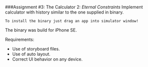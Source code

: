 ###Assignment #3: The Calculator 2: _Eternal Constraints_
Implement calculator with history similar to the one supplied in binary.

`To install the binary just drag an app into simulator window!`

The binary was build for iPhone SE.

Requirements:
* Use of storyboard files.
* Use of auto layout.
* Correct UI behavior on any device.
